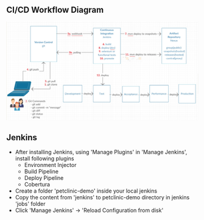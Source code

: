 ## CI/CD Workflow Diagram
![CICD Workflow](media/images/CICDWorkFlow.jpg)

## Jenkins

- After installing Jenkins, using 'Manage Plugins' in 'Manage Jenkins', install following plugins
  * Environment Injector
  * Build Pipeline
  * Deploy Pipeline
  * Cobertura 
- Create a folder 'petclinic-demo' inside your local jenkins
- Copy the content from 'jenkins' to petclinic-demo directory in jenkins 'jobs' folder
- Click 'Manage Jenkins' -> 'Reload Configuration from disk'
